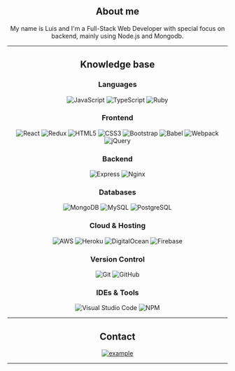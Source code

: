 <div align="center">
  
## About me
My name is Luis and I'm a Full-Stack Web Developer with special focus on backend, mainly using Node.js and Mongodb.

-------------------

## Knowledge base
 
### Languages
  ![JavaScript](https://img.shields.io/badge/javascript-%23323330.svg?style=for-the-badge&logo=javascript&logoColor=%23F7DF1E) 
  ![TypeScript](https://img.shields.io/badge/typescript-3178C6.svg?style=for-the-badge&logo=typescript&logoColor=white)
  ![Ruby](https://img.shields.io/badge/ruby-%23CC342D.svg?&style=for-the-badge&logo=ruby&logoColor=white)

### Frontend
  ![React](https://img.shields.io/badge/reactjs-61DAFB.svg?style=for-the-badge&logo=react&logoColor=black)
  ![Redux](https://img.shields.io/badge/redux-764ABC.svg?style=for-the-badge&logo=redux&logoColor=white)
  ![HTML5](https://img.shields.io/badge/html5-%23E34F26.svg?style=for-the-badge&logo=html5&logoColor=white)
  ![CSS3](https://img.shields.io/badge/css-1572B6.svg?style=for-the-badge&logo=css3&logoColor=white)
  ![Bootstrap](https://img.shields.io/badge/bootstrap-%23563D7C.svg?style=for-the-badge&logo=bootstrap&logoColor=white) 
  ![Babel](https://img.shields.io/badge/babel-F9DC3E.svg?style=for-the-badge&logo=babel&logoColor=black)
  ![Webpack](https://img.shields.io/badge/webpack-8DD6F9.svg?style=for-the-badge&logo=webpack&logoColor=black)
  ![jQuery](https://img.shields.io/badge/jquery-0769AD.svg?style=for-the-badge&logo=jquery&logoColor=white)
  

### Backend
  ![Express](https://img.shields.io/badge/express.js-%23404d59.svg?style=for-the-badge&logo=express&logoColor=%2361DAFB) 
  ![Nginx](https://img.shields.io/badge/nginx-%23009639.svg?style=for-the-badge&logo=nginx&logoColor=white)

### Databases
  ![MongoDB](https://img.shields.io/badge/MongoDB-%234ea94b.svg?style=for-the-badge&logo=mongodb&logoColor=white)
  ![MySQL](https://img.shields.io/badge/mysql-%2300f.svg?style=for-the-badge&logo=mysql&logoColor=white) 
  ![PostgreSQL](https://img.shields.io/badge/postgreSQL-4169E1.svg?style=for-the-badge&logo=postgresql&logoColor=white)
  
### Cloud & Hosting
  ![AWS](https://img.shields.io/badge/AWS-%23FF9900.svg?style=for-the-badge&logo=amazon-aws&logoColor=white) 
  ![Heroku](https://img.shields.io/badge/heroku-430098.svg?style=for-the-badge&logo=heroku&logoColor=white) 
  ![DigitalOcean](https://img.shields.io/badge/DigitalOcean-%230167ff.svg?style=for-the-badge&logo=digitalOcean&logoColor=white) 
  ![Firebase](https://img.shields.io/badge/firebase-FFCA28.svg?style=for-the-badge&logo=firebase&logoColor=black)
 
### Version Control
  ![Git](https://img.shields.io/badge/git-%23F05033.svg?style=for-the-badge&logo=git&logoColor=white)
  ![GitHub](https://img.shields.io/badge/github-%23121011.svg?style=for-the-badge&logo=github&logoColor=white)
  
### IDEs & Tools
  ![Visual Studio Code](https://img.shields.io/badge/vscode-007ACC.svg?style=for-the-badge&logo=visualstudiocode&logoColor=white)
  ![NPM](https://img.shields.io/badge/NPM-%23000000.svg?style=for-the-badge&logo=npm&logoColor=white) 

-------------------

## Contact
<a  href="https://linkedin.com/in/luis-carlos-enriquez" target="_blank">
  <img src="https://img.shields.io/badge/Linked%20In-0A66C2.svg?style=for-the-badge&logo=linkedin&logoColor=white" alt="example"/>
</a>

-------------------
  
